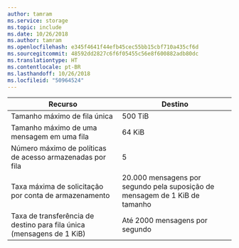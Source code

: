 ```yaml
---
author: tamram
ms.service: storage
ms.topic: include
ms.date: 10/26/2018
ms.author: tamram
ms.openlocfilehash: e345f4641f44efb45cec55bb15cbf710a435cf6d
ms.sourcegitcommit: 48592dd2827c6f6f05455c56e8f600882adb80dc
ms.translationtype: HT
ms.contentlocale: pt-BR
ms.lasthandoff: 10/26/2018
ms.locfileid: "50964524"
---
```

| Recurso | Destino |
|----------|---------------|
| Tamanho máximo de fila única | 500 TiB |
| Tamanho máximo de uma mensagem em uma fila | 64 KiB |
| Número máximo de políticas de acesso armazenadas por fila | 5 |
| Taxa máxima de solicitação por conta de armazenamento | 20.000 mensagens por segundo pela suposição de mensagem de 1 KiB de tamanho |
| Taxa de transferência de destino para fila única (mensagens de 1 KiB) | Até 2000 mensagens por segundo |
